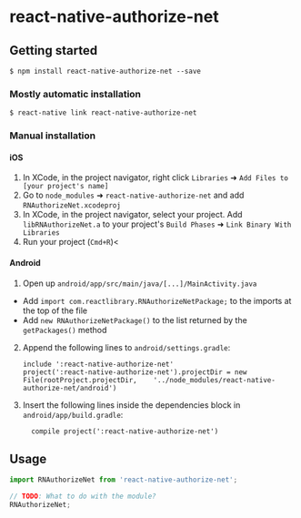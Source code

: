 
# react-native-authorize-net

## Getting started

`$ npm install react-native-authorize-net --save`

### Mostly automatic installation

`$ react-native link react-native-authorize-net`

### Manual installation


#### iOS

1. In XCode, in the project navigator, right click `Libraries` ➜ `Add Files to [your project's name]`
2. Go to `node_modules` ➜ `react-native-authorize-net` and add `RNAuthorizeNet.xcodeproj`
3. In XCode, in the project navigator, select your project. Add `libRNAuthorizeNet.a` to your project's `Build Phases` ➜ `Link Binary With Libraries`
4. Run your project (`Cmd+R`)<

#### Android

1. Open up `android/app/src/main/java/[...]/MainActivity.java`
  - Add `import com.reactlibrary.RNAuthorizeNetPackage;` to the imports at the top of the file
  - Add `new RNAuthorizeNetPackage()` to the list returned by the `getPackages()` method
2. Append the following lines to `android/settings.gradle`:
  	```
  	include ':react-native-authorize-net'
  	project(':react-native-authorize-net').projectDir = new File(rootProject.projectDir, 	'../node_modules/react-native-authorize-net/android')
  	```
3. Insert the following lines inside the dependencies block in `android/app/build.gradle`:
  	```
      compile project(':react-native-authorize-net')
  	```


## Usage
```javascript
import RNAuthorizeNet from 'react-native-authorize-net';

// TODO: What to do with the module?
RNAuthorizeNet;
```
  
